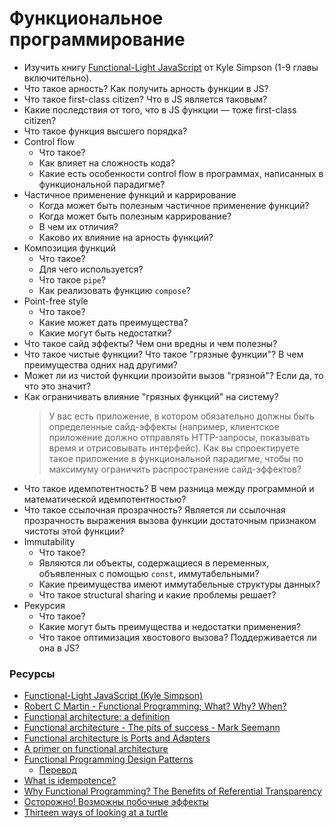 # Функциональное программирование

* Изучить книгу [Functional-Light JavaScript](https://github.com/getify/Functional-Light-JS) от Kyle Simpson (1-9 главы включительно).
* Что такое арность? Как получить арность функции в JS?
* Что такое first-class citizen? Что в JS является таковым?
* Какие последствия от того, что в JS функции — тоже first-class citizen?
* Что такое функция высшего порядка?
* Control flow
  * Что такое?
  * Как влияет на сложность кода?
  * Какие есть особенности control flow в программах, написанных в функциональной парадигме?
* Частичное применение функций и каррирование
  * Когда может быть полезным частичное применение функций?
  * Когда может быть полезным каррирование?
  * В чем их отличия?
  * Каково их влияние на арность функций?
* Композиция функций
  * Что такое?
  * Для чего используется?
  * Что такое `pipe`?
  * Как реализовать функцию `compose`?
* Point-free style
  * Что такое?
  * Какие может дать преимущества?
  * Какие могут быть недостатки?
* Что такое сайд эффекты? Чем они вредны и чем полезны?
* Что такое чистые функции? Что такое "грязные функции"? В чем преимущества одних над другими?
* Может ли из чистой функции произойти вызов "грязной"? Если да, то что это значит?
* Как ограничивать влияние "грязных функций" на систему?
  > У вас есть приложение, в котором обязательно должны быть определенные сайд-эффекты (например, клиентское приложение должно отправлять HTTP-запросы, показывать время и отрисовывать интерфейс). Как вы спроектируете такое приложение в функциональной парадигме, чтобы по максимуму ограничить распространение сайд-эффектов?
* Что такое идемпотентность? В чем разница между программной и математической идемпотентностью?
* Что такое ссылочная прозрачность? Является ли ссылочная прозрачность выражения вызова функции достаточным признаком чистоты этой функции?
* Immutability
  * Что такое?
  * Являются ли объекты, содержащиеся в переменных, объявленных с помощью `const`, иммутабельными?
  * Какие преимущества имеют иммутабельные структуры данных?
  * Что такое structural sharing и какие проблемы решает?
* Рекурсия
  * Что такое?
  * Какие могут быть преимущества и недостатки применения?
  * Что такое оптимизация хвостового вызова? Поддерживается ли она в JS?

### Ресурсы

* [Functional-Light JavaScript (Kyle Simpson)](https://github.com/getify/Functional-Light-JS)
* [Robert C Martin - Functional Programming; What? Why? When?](https://www.youtube.com/watch?v=7Zlp9rKHGD4)
* [Functional architecture: a definition](https://blog.ploeh.dk/2018/11/19/functional-architecture-a-definition/)
* [Functional architecture - The pits of success - Mark Seemann](https://www.youtube.com/watch?v=US8QG9I1XW0)
* [Functional architecture is Ports and Adapters](https://blog.ploeh.dk/2016/03/18/functional-architecture-is-ports-and-adapters/)
* [A primer on functional architecture](https://increment.com/software-architecture/primer-on-functional-architecture/)
* [Functional Programming Design Patterns](https://fsharpforfunandprofit.com/fppatterns/)
  * [Перевод](https://habr.com/en/post/337880/)
* [What is idempotence?](https://szymonkrajewski.pl/what-is-idempotence/)
* [Why Functional Programming? The Benefits of Referential Transparency](https://sookocheff.com/post/fp/why-functional-programming/)
* [Осторожно! Возможны побочные эффекты](https://blog.csssr.ru/2017/10/07/side-effects)
* [Thirteen ways of looking at a turtle](https://fsharpforfunandprofit.com/posts/13-ways-of-looking-at-a-turtle/)
